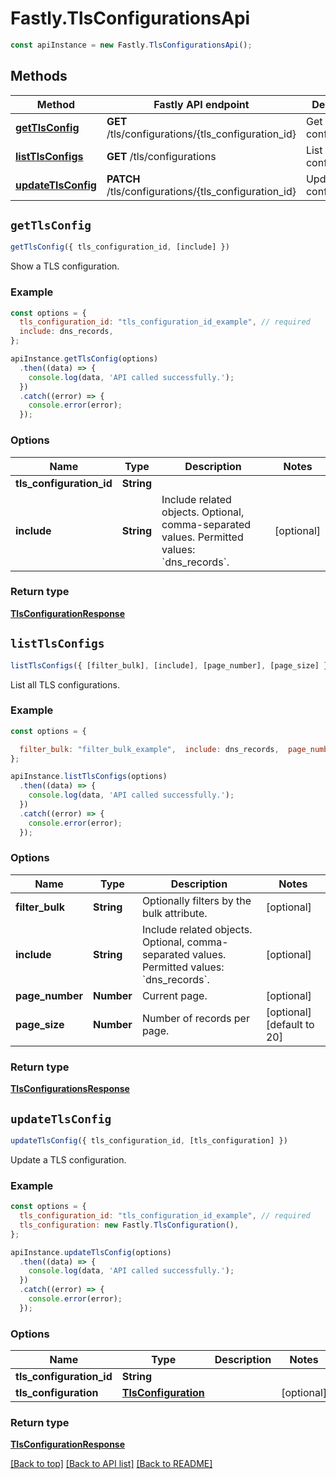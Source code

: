 # Fastly.TlsConfigurationsApi


```javascript
const apiInstance = new Fastly.TlsConfigurationsApi();
```
## Methods

Method | Fastly API endpoint | Description
------------- | ------------- | -------------
[**getTlsConfig**](TlsConfigurationsApi.md#getTlsConfig) | **GET** /tls/configurations/{tls_configuration_id} | Get a TLS configuration
[**listTlsConfigs**](TlsConfigurationsApi.md#listTlsConfigs) | **GET** /tls/configurations | List TLS configurations
[**updateTlsConfig**](TlsConfigurationsApi.md#updateTlsConfig) | **PATCH** /tls/configurations/{tls_configuration_id} | Update a TLS configuration



## `getTlsConfig`

```javascript
getTlsConfig({ tls_configuration_id, [include] })
```

Show a TLS configuration.

### Example

```javascript
const options = {
  tls_configuration_id: "tls_configuration_id_example", // required
  include: dns_records,
};

apiInstance.getTlsConfig(options)
  .then((data) => {
    console.log(data, 'API called successfully.');
  })
  .catch((error) => {
    console.error(error);
  });
```

### Options

Name | Type | Description  | Notes
------------- | ------------- | ------------- | -------------
**tls_configuration_id** | **String** |  |
**include** | **String** | Include related objects. Optional, comma-separated values. Permitted values: &#x60;dns_records&#x60;.  | [optional]

### Return type

[**TlsConfigurationResponse**](TlsConfigurationResponse.md)


## `listTlsConfigs`

```javascript
listTlsConfigs({ [filter_bulk], [include], [page_number], [page_size] })
```

List all TLS configurations.

### Example

```javascript
const options = {

  filter_bulk: "filter_bulk_example",  include: dns_records,  page_number: 56,  page_size: 20,
};

apiInstance.listTlsConfigs(options)
  .then((data) => {
    console.log(data, 'API called successfully.');
  })
  .catch((error) => {
    console.error(error);
  });
```

### Options

Name | Type | Description  | Notes
------------- | ------------- | ------------- | -------------
**filter_bulk** | **String** | Optionally filters by the bulk attribute. | [optional]
**include** | **String** | Include related objects. Optional, comma-separated values. Permitted values: &#x60;dns_records&#x60;.  | [optional]
**page_number** | **Number** | Current page. | [optional]
**page_size** | **Number** | Number of records per page. | [optional] [default to 20]

### Return type

[**TlsConfigurationsResponse**](TlsConfigurationsResponse.md)


## `updateTlsConfig`

```javascript
updateTlsConfig({ tls_configuration_id, [tls_configuration] })
```

Update a TLS configuration.

### Example

```javascript
const options = {
  tls_configuration_id: "tls_configuration_id_example", // required
  tls_configuration: new Fastly.TlsConfiguration(),
};

apiInstance.updateTlsConfig(options)
  .then((data) => {
    console.log(data, 'API called successfully.');
  })
  .catch((error) => {
    console.error(error);
  });
```

### Options

Name | Type | Description  | Notes
------------- | ------------- | ------------- | -------------
**tls_configuration_id** | **String** |  |
**tls_configuration** | [**TlsConfiguration**](../Model/TlsConfiguration.md) |  | [optional]

### Return type

[**TlsConfigurationResponse**](TlsConfigurationResponse.md)


[[Back to top]](#) [[Back to API list]](../../README.md#endpoints)
[[Back to README]](../../README.md)
